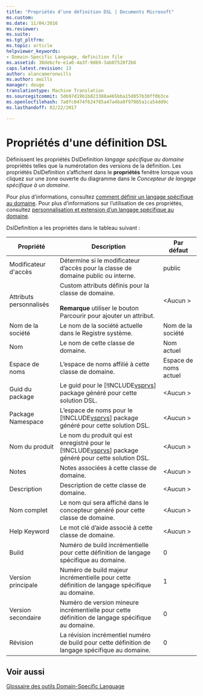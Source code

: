```yaml
---
title: "Propriétés d’une définition DSL | Documents Microsoft"
ms.custom: 
ms.date: 11/04/2016
ms.reviewer: 
ms.suite: 
ms.tgt_pltfrm: 
ms.topic: article
helpviewer_keywords:
- Domain-Specific Language, definition file
ms.assetid: 38debcfe-e1a6-4a3f-9d69-3ab07520f2b6
caps.latest.revision: 13
author: alancameronwills
ms.author: awills
manager: douge
translationtype: Machine Translation
ms.sourcegitcommit: 5db97d19b1b823388a465bba15d057b30ff0b3ce
ms.openlocfilehash: 7a8fc0474f624785a47a4ba9f970b5a1ca54dd9c
ms.lasthandoff: 02/22/2017

---
```

# <a name="properties-of-a-dsl-definition"></a>Propriétés d'une définition DSL
Définissent les propriétés DslDefinition *langage spécifique au domaine* propriétés telles que la numérotation des versions de la définition. Les propriétés DslDefinition s’affichent dans le **propriétés** fenêtre lorsque vous cliquez sur une zone ouverte du diagramme dans le *Concepteur de langage spécifique à un domaine*.  
  
 Pour plus d’informations, consultez [comment définir un langage spécifique au domaine](../modeling/how-to-define-a-domain-specific-language.md). Pour plus d’informations sur l’utilisation de ces propriétés, consultez [personnalisation et extension d’un langage spécifique au domaine](../modeling/customizing-and-extending-a-domain-specific-language.md).  
  
 DslDefinition a les propriétés dans le tableau suivant :  
  
|Propriété|Description|Par défaut|  
|--------------|-----------------|-------------|  
|Modificateur d'accès|Détermine si le modificateur d’accès pour la classe de domaine public ou interne.|public|  
|Attributs personnalisés|Custom attributs définis pour la classe de domaine.<br /><br /> **Remarque** utiliser le bouton Parcourir pour ajouter un attribut.|\<Aucun >|  
|Nom de la société|Le nom de la société actuelle dans le Registre système.|Nom de la société|  
|Nom|Le nom de cette classe de domaine.|Nom actuel|  
|Espace de noms|L’espace de noms affilié à cette classe de domaine.|Espace de noms actuel|  
|Guid du package|Le guid pour le [!INCLUDE[vsprvs](../code-quality/includes/vsprvs_md.md)] package généré pour cette solution DSL.|\<Aucun >|  
|Package Namespace|L’espace de noms pour le [!INCLUDE[vsprvs](../code-quality/includes/vsprvs_md.md)] package généré pour cette solution DSL.|\<Aucun >|  
|Nom du produit|Le nom du produit qui est enregistré pour le [!INCLUDE[vsprvs](../code-quality/includes/vsprvs_md.md)] package généré pour cette solution DSL.|\<Aucun >|  
|Notes|Notes associées à cette classe de domaine.|\<Aucun >|  
|Description|Description de cette classe de domaine.|\<Aucun >|  
|Nom complet|Le nom qui sera affiché dans le concepteur généré pour cette classe de domaine.|\<Aucun >|  
|Help Keyword|Le mot clé d’aide associé à cette classe de domaine.|\<Aucun >|  
|Build|Numéro de build incrémentielle pour cette définition de langage spécifique au domaine.|0|  
|Version principale|Numéro de build majeur incrémentielle pour cette définition de langage spécifique au domaine.|1|  
|Version secondaire|Numéro de version mineure incrémentielle pour cette définition de langage spécifique au domaine.|0|  
|Révision|La révision incrémentiel numéro de build pour cette définition de langage spécifique au domaine.|0|  
  
## <a name="see-also"></a>Voir aussi  
 [Glossaire des outils Domain-Specific Language](http://msdn.microsoft.com/en-us/ca5e84cb-a315-465c-be24-76aa3df276aa)

